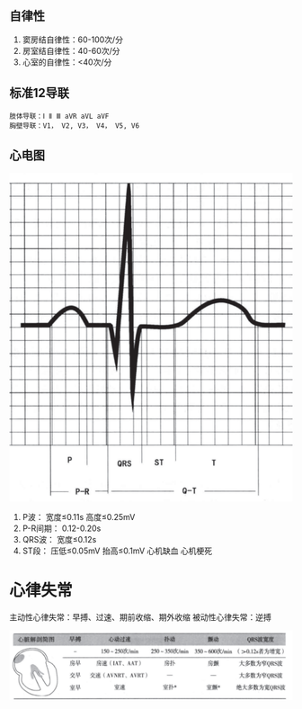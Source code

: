 
## 自律性

1. 窦房结自律性：60-100次/分
2. 房室结自律性：40-60次/分
3. 心室的自律性：<40次/分

## 标准12导联

    肢体导联：Ⅰ Ⅱ Ⅲ aVR aVL aVF 
    胸壁导联：V1， V2, V3， V4， V5, V6

## 心电图

![心电图](/img/ecg/心电图.PNG)

1. P波：     宽度≤0.11s  高度≤0.25mV
2. P-R间期： 0.12-0.20s
3. QRS波：   宽度≤0.12s
4. ST段：    压低≤0.05mV 抬高≤0.1mV  心机缺血  心机梗死


# 心律失常

主动性心律失常：早搏、过速、期前收缩、期外收缩
被动性心律失常：逆搏


![快速型心律失常](/img/ecg/快速型心律失常.PNG)

